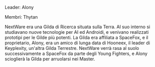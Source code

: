 Leader: Alony

Membri: Thytan

NextWare era una Gilda di Ricerca situata sulla Terra. Al suo interno si studiavano nuove tecnologie per AI ed Androidi, e venivano realizzati prototipi per le Gilde più potenti. La Gilda era affiliata a SpaceFox, e il proprietario, Alony, era un amico di lunga data di Hooneex, il leader di Keyplexity, un'altra Gilda Terrestre. NextWare verrà rasa al suolo successivamente a SpaceFox da parte degli Young Fighters, e Alony scioglierà la Gilda per arruolarsi nei Master.